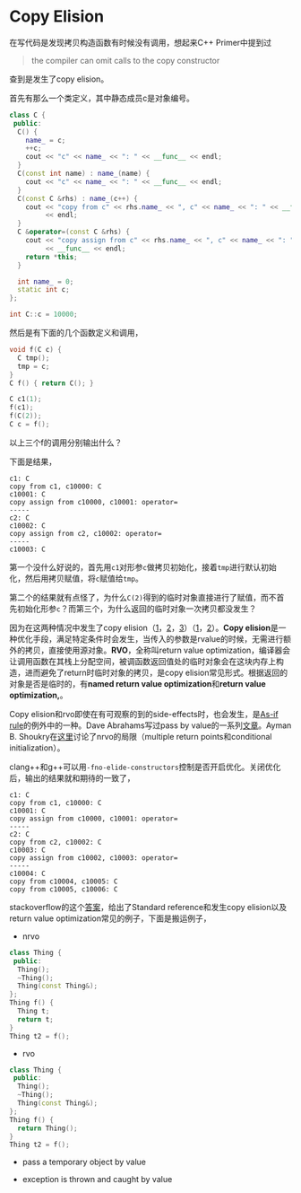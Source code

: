 # Copy Elision

在写代码是发现拷贝构造函数有时候没有调用，想起来C++ Primer中提到过

> the compiler can omit calls to the copy constructor

查到是发生了copy elision。

首先有那么一个类定义，其中静态成员c是对象编号。

```cpp
class C {
 public:
  C() {
    name_ = c;
    ++c;
    cout << "c" << name_ << ": " << __func__ << endl;
  }
  C(const int name) : name_(name) {
    cout << "c" << name_ << ": " << __func__ << endl;
  }
  C(const C &rhs) : name_(c++) {
    cout << "copy from c" << rhs.name_ << ", c" << name_ << ": " << __func__
         << endl;
  }
  C &operator=(const C &rhs) {
    cout << "copy assign from c" << rhs.name_ << ", c" << name_ << ": "
         << __func__ << endl;
    return *this;
  }

  int name_ = 0;
  static int c;
};

int C::c = 10000;
```

然后是有下面的几个函数定义和调用，

```cpp
void f(C c) {
  C tmp();
  tmp = c;
}
C f() { return C(); }

C c1(1);
f(c1);
f(C(2));
C c = f();
```

以上三个f的调用分别输出什么？

下面是结果，

```
c1: C
copy from c1, c10000: C
c10001: C
copy assign from c10000, c10001: operator=
-----
c2: C
c10002: C
copy assign from c2, c10002: operator=
-----
c10003: C
```

第一个没什么好说的，首先用`c1`对形参`c`做拷贝初始化，接着`tmp`进行默认初始化，然后用拷贝赋值，将`c`赋值给`tmp`。

第二个的结果就有点怪了，为什么`C(2)`得到的临时对象直接进行了赋值，而不首先初始化形参`c`？而第三个，为什么返回的临时对象一次拷贝都没发生？

因为在这两种情况中发生了copy elision（[1](http://stackoverflow.com/questions/12953127/what-are-copy-elision-and-return-value-optimization)，[2](http://stackoverflow.com/questions/8451212/passing-temporary-object-as-parameter-by-value-is-copy-constructor-called)，[3](https://en.wikipedia.org/wiki/Copy_elision)）（[1](http://cstdlib.com/tech/2014/07/12/nrvo-and-copy-elision/)，[2](https://en.wikipedia.org/wiki/Return_value_optimization)）。**Copy elision**是一种优化手段，满足特定条件时会发生，当传入的参数是rvalue的时候，无需进行额外的拷贝，直接使用源对象。**RVO**，全称叫return value optimization，编译器会让调用函数在其栈上分配空间，被调函数返回值处的临时对象会在这块内存上构造，进而避免了return时临时对象的拷贝，是copy elision常见形式。根据返回的对象是否是临时的，有**named return value optimization**和**return value optimization,**。

Copy elision和rvo即使在有可观察的到的side-effects时，也会发生，是[As-if rule](https://en.wikipedia.org/wiki/As-if_rule)的例外中的一种。Dave Abrahams写过pass by value的一系列[文章](https://web.archive.org/web/20140205194657/http://cpp-next.com/archive/2009/08/want-speed-pass-by-value/)。Ayman B. Shoukry在[这里](https://msdn.microsoft.com/en-us/library/ms364057(v=vs.80).aspx#nrvo_cpp05_topic3)讨论了nrvo的局限（multiple return points和conditional initialization）。

clang++和g++可以用`-fno-elide-constructors`控制是否开启优化。关闭优化后，输出的结果就和期待的一致了，

```
c1: C
copy from c1, c10000: C
c10001: C
copy assign from c10000, c10001: operator=
-----
c2: C
copy from c2, c10002: C
c10003: C
copy assign from c10002, c10003: operator=
-----
c10004: C
copy from c10004, c10005: C
copy from c10005, c10006: C
```

stackoverflow的这个[答案](http://stackoverflow.com/questions/12953127/what-are-copy-elision-and-return-value-optimization)，给出了Standard reference和发生copy elision以及return value optimization常见的例子，下面是搬运例子，

* nrvo

```cpp
class Thing {
 public:
  Thing();
  ~Thing();
  Thing(const Thing&);
};
Thing f() {
  Thing t;
  return t;
}
Thing t2 = f();
```

* rvo

```cpp
class Thing {
 public:
  Thing();
  ~Thing();
  Thing(const Thing&);
};
Thing f() {
  return Thing();
}
Thing t2 = f();
```

* pass a temporary object by value

* exception is thrown and caught by value